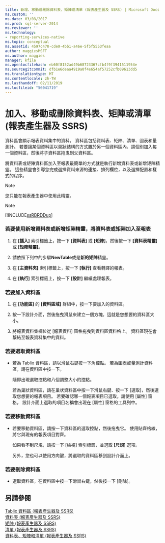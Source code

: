 ```yaml
---
title: 新增、移動或刪除資料表、矩陣或清單 (報表產生器及 SSRS) | Microsoft Docs
ms.custom: ''
ms.date: 03/08/2017
ms.prod: sql-server-2014
ms.reviewer: ''
ms.technology:
- reporting-services-native
ms.topic: conceptual
ms.assetid: 4b97c470-cde0-4bb1-a46e-5f5f5553feaa
author: maggiesMSFT
ms.author: maggies
manager: kfile
ms.openlocfilehash: eb60f8152ad49b68723367cfb4f9f3941511954e
ms.sourcegitcommit: dfb1e6deaa4919a0f4e654af57252cfb09613dd5
ms.translationtype: MT
ms.contentlocale: zh-TW
ms.lasthandoff: 02/11/2019
ms.locfileid: "56041719"
---
```

# <a name="add-move-or-delete-a-table-matrix-or-list-report-builder-and-ssrs"></a>加入、移動或刪除資料表、矩陣或清單 (報表產生器及 SSRS)
  資料區會顯示報表資料集中的資料。 資料區包括資料表、矩陣、清單、圖表和量測計。 若要讓某個資料區以巢狀結構的方式置於另一個資料區內，請個別加入每一個資料區，然後將子資料區拖曳到父資料區。  
  
 將資料表或矩陣資料區加入至報表最簡單的方式就是執行新增資料表或新增矩陣精靈。 這些精靈會引導您完成選擇資料來源的連接、排列欄位，以及選擇配置和樣式的程序。  
  
> [!NOTE]  
>  您只能在報表產生器中使用此精靈。  
  
> [!NOTE]  
>  [!INCLUDE[ssRBRDDup](../../includes/ssrbrddup-md.md)]  
  
### <a name="to-add-a-table-or-matrix-to-a-report-by-using-the-new-table-or-new-matrix-wizard"></a>若要使用新增資料表或新增矩陣精靈，將資料表或矩陣加入至報表  
  
1.  在 **[插入]** 索引標籤上，按一下 **[資料表]** 或 **[矩陣]**，然後按一下 **[資料表精靈]** 或 **[矩陣精靈]**。  
  
2.  請依照下列中的步驟**NewTable**或是**新的矩陣**精靈。  
  
3.  在 **[主資料夾]** 索引標籤上，按一下 **[執行]** 查看轉譯的報表。  
  
4.  在 **[執行]** 索引標籤上，按一下 **[設計]** 繼續處理報表。  
  
### <a name="to-add-a-data-region"></a>若要加入資料區  
  
1.  在 **[功能區]** 的 **[資料區域]** 群組中，按一下要加入的資料區。  
  
2.  按一下設計介面，然後拖曳滑鼠來建立一個方塊，這就是您想要的資料區大小。  
  
3.  將報表資料集欄位從 [報表資料] 窗格拖曳到資料區資料格上。 資料區現在會繫結至報表資料集中的資料。  
  
### <a name="to-select-a-data-region"></a>若要選取資料區  
  
-   若為 Tablix 資料區，請以滑鼠右鍵按一下角控點。 若為圖表或量測計資料區，請在資料區中按一下。  
  
     隨即出現選取控點和八個調整大小的控點。  
  
     若為巢狀資料區，請在巢狀資料區中按一下滑鼠右鍵、按一下 [選取]，然後選取您想要的報表項目。 若要確認哪一個報表項目已選取，請使用 [屬性] 窗格。 設計介面上選取的項目名稱會出現在 [屬性] 窗格的工具列中。  
  
### <a name="to-move-a-data-region"></a>若要移動資料區  
  
-   若要移動資料區，請按一下資料區的選取控點，然後拖曳它。 使用貼齊格線，將它與現有的報表項目對齊。  
  
     如果看不到尺規，請按一下 [檢視] 索引標籤，並選取 **[尺規]** 選項。  
  
     另外，您也可以使用方向鍵，將選取的資料區移到設計介面上。  
  
### <a name="to-delete-a-data-region"></a>若要刪除資料區  
  
-   選取資料區，在資料區中按一下滑鼠右鍵，然後按一下 [刪除]。  
  
## <a name="see-also"></a>另請參閱  
 [Tablix 資料區 &#40;報表產生器及 SSRS&#41;](../tablix-data-region-report-builder-and-ssrs.md)   
 [資料表 &#40;報表產生器及 SSRS&#41;](tables-report-builder-and-ssrs.md)   
 [矩陣 &#40;報表產生器及 SSRS&#41;](create-a-matrix-report-builder-and-ssrs.md)   
 [清單 &#40;報表產生器及 SSRS&#41;](create-invoices-and-forms-with-lists-report-builder-and-ssrs.md)   
 [資料表、矩陣和清單 &#40;報表產生器及 SSRS&#41;](tables-matrices-and-lists-report-builder-and-ssrs.md)  
  
  
